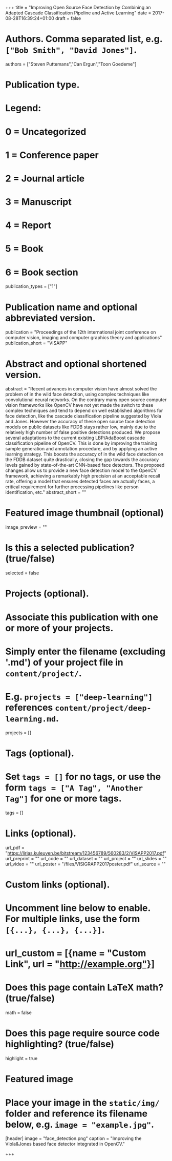 +++
title = "Improving Open Source Face Detection by Combining an Adapted Cascade Classification Pipeline and Active Learning"
date = 2017-08-28T16:39:24+01:00
draft = false

# Authors. Comma separated list, e.g. `["Bob Smith", "David Jones"]`.
authors = ["Steven Puttemans","Can Ergun","Toon Goedeme"]

# Publication type.
# Legend:
# 0 = Uncategorized
# 1 = Conference paper
# 2 = Journal article
# 3 = Manuscript
# 4 = Report
# 5 = Book
# 6 = Book section
publication_types = ["1"]

# Publication name and optional abbreviated version.
publication = "Proceedings of the 12th international joint conference on computer vision, imaging and computer graphics theory and applications"
publication_short = "VISAPP"

# Abstract and optional shortened version.
abstract = "Recent advances in computer vision have almost solved the problem of in the wild face detection, using complex techniques like convolutional neural networks. On the contrary many open source computer vision frameworks like OpenCV have not yet made the switch to these complex techniques and tend to depend on well established algorithms for face detection, like the cascade classification pipeline suggested by Viola and Jones. However the accuracy of these open source face detection models on public datasets like FDDB stays rather low, mainly due to the relatively high number of false positive detections produced. We propose several adaptations to the current existing LBP/AdaBoost cascade classification pipeline of OpenCV. This is done by improving the training sample generation and annotation procedure, and by applying an active learning strategy. This boosts the accuracy of in the wild face detection on the FDDB dataset quite drastically, closing the gap towards the accuracy levels gained by state-of-the-art CNN-based face detectors. The proposed changes allow us to provide a new face detection model to the OpenCV framework, achieving a remarkably high precision at an acceptable recall rate, offering a model that ensures detected faces are actually faces, a critical requirement for further processing pipelines like person identification, etc."
abstract_short = ""

# Featured image thumbnail (optional)
image_preview = ""

# Is this a selected publication? (true/false)
selected = false

# Projects (optional).
#   Associate this publication with one or more of your projects.
#   Simply enter the filename (excluding '.md') of your project file in `content/project/`.
#   E.g. `projects = ["deep-learning"]` references `content/project/deep-learning.md`.
projects = []

# Tags (optional).
#   Set `tags = []` for no tags, or use the form `tags = ["A Tag", "Another Tag"]` for one or more tags.
tags = []

# Links (optional).
url_pdf = "https://lirias.kuleuven.be/bitstream/123456789/560283/2/VISAPP2017.pdf"
url_preprint = ""
url_code = ""
url_dataset = ""
url_project = ""
url_slides = ""
url_video = ""
url_poster = "/files/VISIGRAPP2017poster.pdf"
url_source = ""

# Custom links (optional).
#   Uncomment line below to enable. For multiple links, use the form `[{...}, {...}, {...}]`.
# url_custom = [{name = "Custom Link", url = "http://example.org"}]

# Does this page contain LaTeX math? (true/false)
math = false

# Does this page require source code highlighting? (true/false)
highlight = true

# Featured image
# Place your image in the `static/img/` folder and reference its filename below, e.g. `image = "example.jpg"`.
[header]
image = "face_detection.png"
caption = "Improving the Viola&Jones based face detector integrated in OpenCV."

+++

